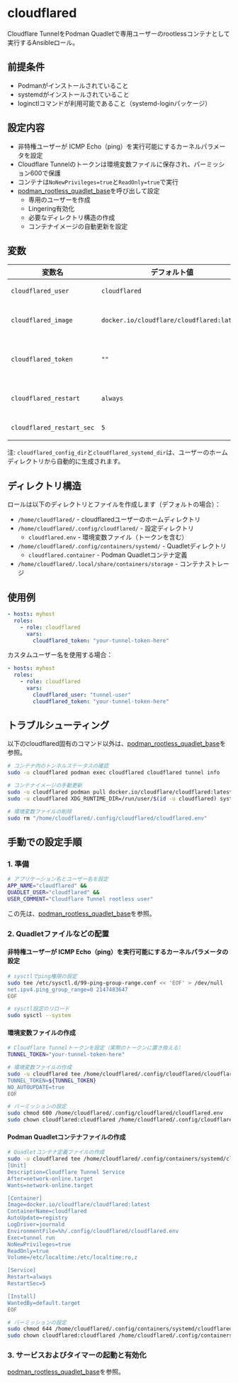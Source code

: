 # cloudflared

Cloudflare TunnelをPodman Quadletで専用ユーザーのrootlessコンテナとして実行するAnsibleロール。

## 前提条件

- Podmanがインストールされていること
- systemdがインストールされていること
- loginctlコマンドが利用可能であること（systemd-loginパッケージ）

## 設定内容
- 非特権ユーザーが ICMP Echo（ping）を実行可能にするカーネルパラメータを設定
- Cloudflare Tunnelのトークンは環境変数ファイルに保存され、パーミッション600で保護
- コンテナは`NoNewPrivileges=true`と`ReadOnly=true`で実行
- [podman_rootless_quadlet_base](../../infrastructure/container/podman_rootless_quadlet_base/README.md)を呼び出して設定
  - 専用のユーザーを作成
  - Lingering有効化
  - 必要なディレクトリ構造の作成
  - コンテナイメージの自動更新を設定

## 変数

| 変数名 | デフォルト値 | 説明 |
|--------|--------------|------|
| `cloudflared_user` | `cloudflared` | 実行ユーザー名 |
| `cloudflared_image` | `docker.io/cloudflare/cloudflared:latest` | 使用するコンテナイメージ |
| `cloudflared_token` | `""` | Cloudflare Tunnelトークン（必須） |
| `cloudflared_restart` | `always` | コンテナの再起動ポリシー |
| `cloudflared_restart_sec` | `5` | 再起動間隔（秒） |

注: `cloudflared_config_dir`と`cloudflared_systemd_dir`は、ユーザーのホームディレクトリから自動的に生成されます。

## ディレクトリ構造

ロールは以下のディレクトリとファイルを作成します（デフォルトの場合）：

- `/home/cloudflared/` - cloudflaredユーザーのホームディレクトリ
- `/home/cloudflared/.config/cloudflared/` - 設定ディレクトリ
  - `cloudflared.env` - 環境変数ファイル（トークンを含む）
- `/home/cloudflared/.config/containers/systemd/` - Quadletディレクトリ
  - `cloudflared.container` - Podman Quadletコンテナ定義
- `/home/cloudflared/.local/share/containers/storage` - コンテナストレージ

## 使用例

```yaml
- hosts: myhost
  roles:
    - role: cloudflared
      vars:
        cloudflared_token: "your-tunnel-token-here"
```

カスタムユーザー名を使用する場合：

```yaml
- hosts: myhost
  roles:
    - role: cloudflared
      vars:
        cloudflared_user: "tunnel-user"
        cloudflared_token: "your-tunnel-token-here"
```

## トラブルシューティング
以下のcloudflared固有のコマンド以外は、[podman_rootless_quadlet_base](../../infrastructure/container/podman_rootless_quadlet_base/README.md)を参照。

```bash
# コンテナ内のトンネルステータスの確認
sudo -u cloudflared podman exec cloudflared cloudflared tunnel info

# コンテナイメージの手動更新
sudo -u cloudflared podman pull docker.io/cloudflare/cloudflared:latest &&
sudo -u cloudflared XDG_RUNTIME_DIR=/run/user/$(id -u cloudflared) systemctl --user restart cloudflared.service

# 環境変数ファイルの削除
sudo rm "/home/cloudflared/.config/cloudflared/cloudflared.env"
```

## 手動での設定手順

### 1. 準備
```bash
# アプリケーション名とユーザー名を設定
APP_NAME="cloudflared" &&
QUADLET_USER="cloudflared" &&
USER_COMMENT="Cloudflare Tunnel rootless user"
```
この先は、[podman_rootless_quadlet_base](../../infrastructure/container/podman_rootless_quadlet_base/README.md)を参照。

### 2. Quadletファイルなどの配置
#### 非特権ユーザーが ICMP Echo（ping）を実行可能にするカーネルパラメータの設定

```bash
# sysctlでping権限の設定
sudo tee /etc/sysctl.d/99-ping-group-range.conf << 'EOF' > /dev/null
net.ipv4.ping_group_range=0 2147483647
EOF

# sysctl設定のリロード
sudo sysctl --system
```

#### 環境変数ファイルの作成
```bash
# Cloudflare Tunnelトークンを設定（実際のトークンに置き換える）
TUNNEL_TOKEN="your-tunnel-token-here"

# 環境変数ファイルの作成
sudo -u cloudflared tee /home/cloudflared/.config/cloudflared/cloudflared.env << EOF > /dev/null
TUNNEL_TOKEN=${TUNNEL_TOKEN}
NO_AUTOUPDATE=true
EOF

# パーミッションの設定
sudo chmod 600 /home/cloudflared/.config/cloudflared/cloudflared.env
sudo chown cloudflared:cloudflared /home/cloudflared/.config/cloudflared/cloudflared.env
```

#### Podman Quadletコンテナファイルの作成
```bash
# Quadletコンテナ定義ファイルの作成
sudo -u cloudflared tee /home/cloudflared/.config/containers/systemd/cloudflared.container << 'EOF' > /dev/null
[Unit]
Description=Cloudflare Tunnel Service
After=network-online.target
Wants=network-online.target

[Container]
Image=docker.io/cloudflare/cloudflared:latest
ContainerName=cloudflared
AutoUpdate=registry
LogDriver=journald
EnvironmentFile=%h/.config/cloudflared/cloudflared.env
Exec=tunnel run
NoNewPrivileges=true
ReadOnly=true
Volume=/etc/localtime:/etc/localtime:ro,z

[Service]
Restart=always
RestartSec=5

[Install]
WantedBy=default.target
EOF

# パーミッションの設定
sudo chmod 644 /home/cloudflared/.config/containers/systemd/cloudflared.container
sudo chown cloudflared:cloudflared /home/cloudflared/.config/containers/systemd/cloudflared.container
```

### 3. サービスおよびタイマーの起動と有効化
[podman_rootless_quadlet_base](../../infrastructure/container/podman_rootless_quadlet_base/README.md)を参照。
